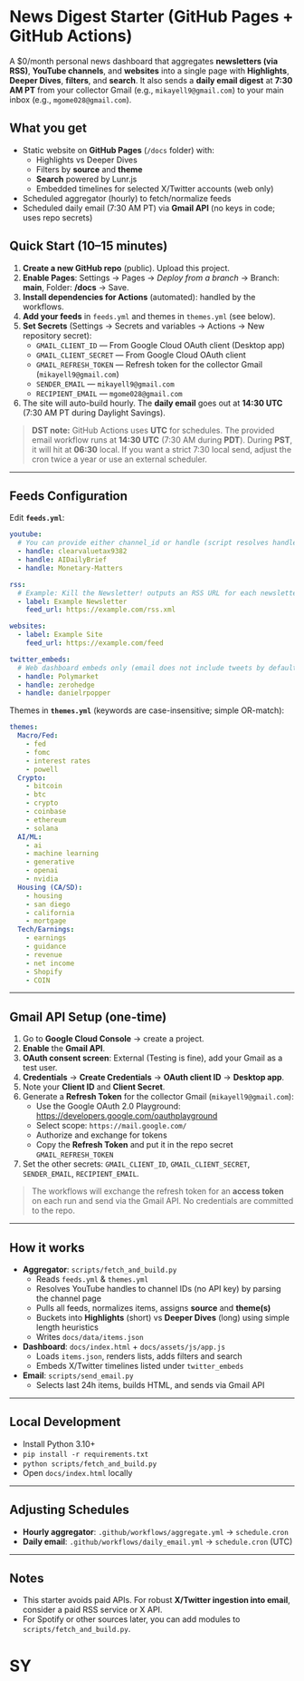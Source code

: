 # News Digest Starter (GitHub Pages + GitHub Actions)

A $0/month personal news dashboard that aggregates **newsletters (via RSS)**, **YouTube channels**, and **websites** into a single page with **Highlights**, **Deeper Dives**, **filters**, and **search**. It also sends a **daily email digest** at **7:30 AM PT** from your collector Gmail (e.g., `mikayell9@gmail.com`) to your main inbox (e.g., `mgome028@gmail.com`).

## What you get
- Static website on **GitHub Pages** (`/docs` folder) with:
  - Highlights vs Deeper Dives
  - Filters by **source** and **theme**
  - **Search** powered by Lunr.js
  - Embedded timelines for selected X/Twitter accounts (web only)
- Scheduled aggregator (hourly) to fetch/normalize feeds
- Scheduled daily email (7:30 AM PT) via **Gmail API** (no keys in code; uses repo secrets)

## Quick Start (10–15 minutes)
1) **Create a new GitHub repo** (public). Upload this project.
2) **Enable Pages**: Settings → Pages → *Deploy from a branch* → Branch: **main**, Folder: **/docs** → Save.
3) **Install dependencies for Actions** (automated): handled by the workflows.
4) **Add your feeds** in `feeds.yml` and themes in `themes.yml` (see below).
5) **Set Secrets** (Settings → Secrets and variables → Actions → New repository secret):
   - `GMAIL_CLIENT_ID` — From Google Cloud OAuth client (Desktop app)
   - `GMAIL_CLIENT_SECRET` — From Google Cloud OAuth client
   - `GMAIL_REFRESH_TOKEN` — Refresh token for the collector Gmail (`mikayell9@gmail.com`)
   - `SENDER_EMAIL` — `mikayell9@gmail.com`
   - `RECIPIENT_EMAIL` — `mgome028@gmail.com`
6) The site will auto-build hourly. The **daily email** goes out at **14:30 UTC** (7:30 AM PT during Daylight Savings).

> **DST note:** GitHub Actions uses **UTC** for schedules. The provided email workflow runs at **14:30 UTC** (7:30 AM during **PDT**). During **PST**, it will hit at **06:30** local. If you want a strict 7:30 local send, adjust the cron twice a year or use an external scheduler.

---

## Feeds Configuration
Edit **`feeds.yml`**:

```yaml
youtube:
  # You can provide either channel_id or handle (script resolves handle → channel_id)
  - handle: clearvaluetax9382
  - handle: AIDailyBrief
  - handle: Monetary-Matters

rss:
  # Example: Kill the Newsletter! outputs an RSS URL for each newsletter address
  - label: Example Newsletter
    feed_url: https://example.com/rss.xml

websites:
  - label: Example Site
    feed_url: https://example.com/feed

twitter_embeds:
  # Web dashboard embeds only (email does not include tweets by default)
  - handle: Polymarket
  - handle: zerohedge
  - handle: danielrpopper
```

Themes in **`themes.yml`** (keywords are case-insensitive; simple OR-match):

```yaml
themes:
  Macro/Fed:
    - fed
    - fomc
    - interest rates
    - powell
  Crypto:
    - bitcoin
    - btc
    - crypto
    - coinbase
    - ethereum
    - solana
  AI/ML:
    - ai
    - machine learning
    - generative
    - openai
    - nvidia
  Housing (CA/SD):
    - housing
    - san diego
    - california
    - mortgage
  Tech/Earnings:
    - earnings
    - guidance
    - revenue
    - net income
    - Shopify
    - COIN
```

---

## Gmail API Setup (one-time)
1. Go to **Google Cloud Console** → create a project.
2. **Enable** the **Gmail API**.
3. **OAuth consent screen**: External (Testing is fine), add your Gmail as a test user.
4. **Credentials** → **Create Credentials** → **OAuth client ID** → **Desktop app**.
5. Note your **Client ID** and **Client Secret**.
6. Generate a **Refresh Token** for the collector Gmail (`mikayell9@gmail.com`):
   - Use the Google OAuth 2.0 Playground: https://developers.google.com/oauthplayground
   - Select scope: `https://mail.google.com/`
   - Authorize and exchange for tokens
   - Copy the **Refresh Token** and put it in the repo secret `GMAIL_REFRESH_TOKEN`
7. Set the other secrets: `GMAIL_CLIENT_ID`, `GMAIL_CLIENT_SECRET`, `SENDER_EMAIL`, `RECIPIENT_EMAIL`.

> The workflows will exchange the refresh token for an **access token** on each run and send via the Gmail API. No credentials are committed to the repo.

---

## How it works
- **Aggregator**: `scripts/fetch_and_build.py`
  - Reads `feeds.yml` & `themes.yml`
  - Resolves YouTube handles to channel IDs (no API key) by parsing the channel page
  - Pulls all feeds, normalizes items, assigns **source** and **theme(s)**
  - Buckets into **Highlights** (short) vs **Deeper Dives** (long) using simple length heuristics
  - Writes `docs/data/items.json`
- **Dashboard**: `docs/index.html` + `docs/assets/js/app.js`
  - Loads `items.json`, renders lists, adds filters and search
  - Embeds X/Twitter timelines listed under `twitter_embeds`
- **Email**: `scripts/send_email.py`
  - Selects last 24h items, builds HTML, and sends via Gmail API

---

## Local Development
- Install Python 3.10+
- `pip install -r requirements.txt`
- `python scripts/fetch_and_build.py`
- Open `docs/index.html` locally

---

## Adjusting Schedules
- **Hourly aggregator**: `.github/workflows/aggregate.yml` → `schedule.cron`
- **Daily email**: `.github/workflows/daily_email.yml` → `schedule.cron` (UTC)

---

## Notes
- This starter avoids paid APIs. For robust **X/Twitter ingestion into email**, consider a paid RSS service or X API.
- For Spotify or other sources later, you can add modules to `scripts/fetch_and_build.py`.
# SY
